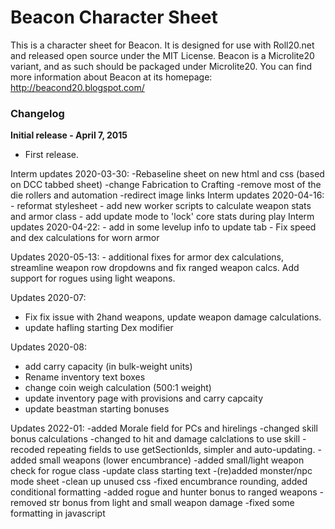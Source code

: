 # Beacon Character Sheet

This is a character sheet for Beacon.  It is designed for
use with Roll20.net and released open source under the MIT License.
Beacon is a Microlite20 variant, and as such should be packaged under Microlite20.
You can find more information about Beacon at its homepage: http://beacond20.blogspot.com/

### Changelog ###

**Initial release - April 7, 2015**
- First release.

Interm updates 2020-03-30:
	-Rebaseline sheet on new html and css (based on DCC tabbed sheet)
	-change Fabrication to Crafting
	-remove most of the die rollers and automation
	-redirect image links
Interm updates 2020-04-16:
	- reformat stylesheet
	- add new worker scripts to calculate weapon stats and armor class
	- add update mode to 'lock' core stats during play
Interm updates 2020-04-22:
	- add in some levelup info to update tab
	- Fix speed and dex calculations for worn armor

Updates 2020-05-13:
	- additional fixes for armor dex calculations, streamline weapon row dropdowns and fix ranged weapon calcs. Add support for rogues using light weapons.

Updates 2020-07:
 - Fix fix issue with 2hand weapons, update weapon damage calculations.
- update hafling starting Dex modifier

Updates 2020-08:
- add carry capacity (in bulk-weight units)
- Rename inventory text boxes
- change coin weigh calculation (500:1 weight)
- update inventory page with provisions and carry capcaity
- update beastman starting bonuses

Updates 2022-01:
-added Morale field for PCs and hirelings
-changed skill bonus calculations
-changed to hit and damage calclations to use skill
-recoded repeating fields to use getSectionIds, simpler and auto-updating.
-added small weapons (lower encumbrance)
-added small/light weapon check for rogue class
-update class starting text
-(re)added monster/npc mode sheet
-clean up unused css
-fixed encumbrance rounding, added conditional formatting
-added rogue and hunter bonus to ranged weapons
-removed str bonus from light and small weapon damage
-fixed some formatting in javascript